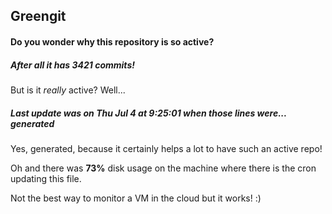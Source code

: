 ## Greengit

#### Do you wonder why this repository is so active?

##### After all it has 3421 commits!

But is it *really* active? Well...

##### Last update was on Thu Jul 4 at 9:25:01 when those lines were... generated

Yes, generated, because it certainly helps a lot to have such an active repo!

Oh and there was **73%** disk usage on the machine
where there is the cron updating this file.

Not the best way to monitor a VM in the cloud but it works! :)
